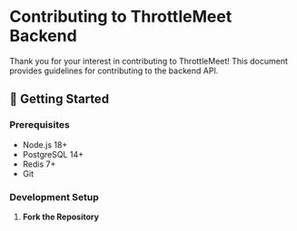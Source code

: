 # Contributing to ThrottleMeet Backend

Thank you for your interest in contributing to ThrottleMeet! This document provides guidelines for contributing to the backend API.

## 🚀 Getting Started

### Prerequisites

- Node.js 18+
- PostgreSQL 14+
- Redis 7+
- Git

### Development Setup

1. **Fork the Repository**